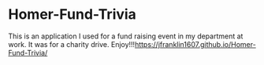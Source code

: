 # Homer-Fund-Trivia
This is an application I used for a fund raising event in my department at work. It was for a charity drive.
Enjoy!!!https://jfranklin1607.github.io/Homer-Fund-Trivia/
